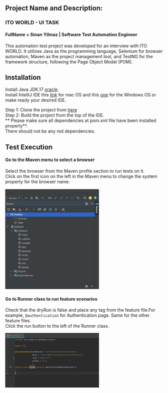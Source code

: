 ## Project Name and Description:

### ITO WORLD - UI TASK

#### FullName = Sinan Yilmaz | Software Test Automation Engineer

This automation test project was developed for an interview with ITO WORLD. It utilizes Java as the programming
language, Selenium for browser automation, Maven as the project management tool, and TestNG for the framework structure,
following the Page Object Model (POM).

## Installation

Install Java JDK.17 [oracle](https://www.oracle.com/java/technologies/javase/jdk17-archive-downloads.html). <br>
Install IntelliJ IDE this [link](https://www.jetbrains.com/idea/download/?section=mac) for mac OS and
this [one](https://www.jetbrains.com/idea/download/?section=windows) for the Windows OS or make ready your desired IDE.

Step 1: Clone the project from [here](https://github.com/SinanYilmazUK/ItoWorld_UITask.git) <br>
Step 2: Build the project from the top of the IDE. <br>
** Please make sure all dependencies at pom.xml file have been installed properly**. <br> There should not be any red
dependencies.

## Test Execution

#### Go to the Maven menu to select a browser <br>

Select the browser from the Maven profile section to run tests on it. <br>
Click on the first icon on the left in the Maven menu to change the system property for the browser name. <br>

<img src="images/mavenMenu.png" width="300">

#### Go to Runner class to run feature scenarios <br>

Check that the dryRun is false and place any tag from the feature file.For example, ```@authentication``` for
Authentication page. Same for the other feature files. <br>
Click the run button to the left of the Runner class. <br>

<img src="images/runner.png" width="300">



